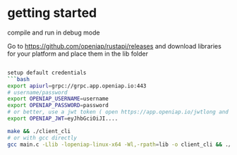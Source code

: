 # getting started
compile and run in debug mode

Go to https://github.com/openiap/rustapi/releases and download libraries for your platform and place them in the lib folder

```bash

setup default credentials
```bash
export apiurl=grpc://grpc.app.openiap.io:443
# username/password
export OPENIAP_USERNAME=username
export OPENIAP_PASSWORD=password
# or better, use a jwt token ( open https://app.openiap.io/jwtlong and copy the jwt value)
export OPENIAP_JWT=eyJhbGciOiJI....
```

```bash
make && ./client_cli
# or with gcc directly
gcc main.c -Llib -lopeniap-linux-x64 -Wl,-rpath=lib -o client_cli && ./client_cli
```
